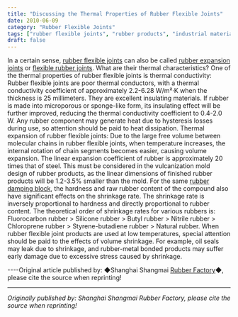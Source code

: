 ```yaml
---
title: "Discussing the Thermal Properties of Rubber Flexible Joints"
date: 2010-06-09
category: "Rubber Flexible Joints"
tags: ["rubber flexible joints", "rubber products", "industrial materials"]
draft: false
---
```


In a certain sense, [rubber flexible joints](http://www.smpolymer.com/xiangjiaoruanjietou/) can also be called [rubber expansion joints](http://www.smpolymer.com/xiangjiaopengzhangjie/) or [flexible rubber joints](http://www.smpolymer.com/kequnaoxiangjiaojietou/). What are their thermal characteristics? One of the thermal properties of rubber flexible joints is thermal conductivity: Rubber flexible joints are poor thermal conductors, with a thermal conductivity coefficient of approximately 2.2-6.28 W/m²·K when the thickness is 25 millimeters. They are excellent insulating materials. If rubber is made into microporous or sponge-like form, its insulating effect will be further improved, reducing the thermal conductivity coefficient to 0.4-2.0 W. Any rubber component may generate heat due to hysteresis losses during use, so attention should be paid to heat dissipation. Thermal expansion of rubber flexible joints: Due to the large free volume between molecular chains in rubber flexible joints, when temperature increases, the internal rotation of chain segments becomes easier, causing volume expansion. The linear expansion coefficient of rubber is approximately 20 times that of steel. This must be considered in the vulcanization mold design of rubber products, as the linear dimensions of finished rubber products will be 1.2-3.5% smaller than the mold. For the same [rubber damping block](http://www.smpolymer.com/), the hardness and raw rubber content of the compound also have significant effects on the shrinkage rate. The shrinkage rate is inversely proportional to hardness and directly proportional to rubber content. The theoretical order of shrinkage rates for various rubbers is: Fluorocarbon rubber > Silicone rubber > Butyl rubber > Nitrile rubber > Chloroprene rubber > Styrene-butadiene rubber > Natural rubber. When rubber flexible joint products are used at low temperatures, special attention should be paid to the effects of volume shrinkage. For example, oil seals may leak due to shrinkage, and rubber-metal bonded products may suffer early damage due to excessive stress caused by shrinkage.

----Original article published by: ◆Shanghai Shangmai [Rubber Factory](http://www.smpolymer.com/)◆, please cite the source when reprinting!

---

*Originally published by: Shanghai Shangmai Rubber Factory, please cite the source when reprinting!*
